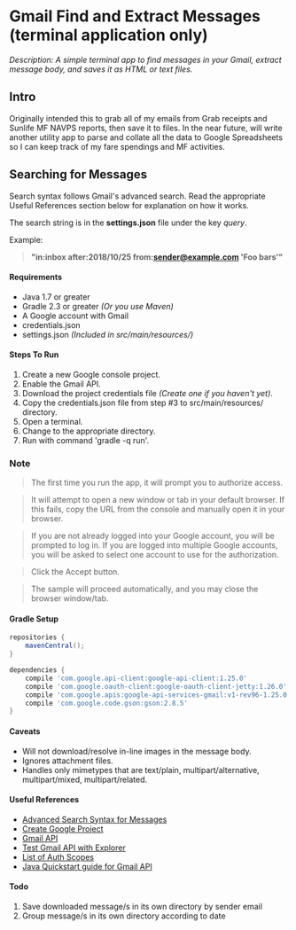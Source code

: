 # Gmail Find and Extract Messages (terminal application only)

*Description: A simple terminal app to find messages in your Gmail, extract message body, and saves it as HTML or text files.*

## Intro

Originally intended this to grab all of my emails from Grab receipts and Sunlife MF NAVPS reports, then save it to files. In the near future, will write another utility app to parse and collate all the data to Google Spreadsheets so I can keep track of my fare spendings and MF activities.

## Searching for Messages
Search syntax follows Gmail's advanced search. Read the appropriate Useful References section below for explanation on how it works.
 
The search string is in the **settings.json** file under the key *query*.
 
Example:
> **"in:inbox after:2018/10/25 from:sender@example.com 'Foo bars'"**

#### Requirements
* Java 1.7 or greater
* Gradle 2.3 or greater *(Or you use Maven)*
* A Google account with Gmail
* credentials.json
* settings.json *(Included in src/main/resources/)*

#### Steps To Run
1. Create a new Google console project.
2. Enable the Gmail API.
3. Download the project credentials file *(Create one if you haven't yet)*.
4. Copy the credentials.json file from step #3 to src/main/resources/ directory.
5. Open a terminal. 
6. Change to the appropriate directory.
7. Run with command 'gradle -q run'.

### Note
> The first time you run the app, it will prompt you to authorize access.

> It will attempt to open a new window or tab in your default browser. If this fails, copy the URL from the console and manually open it in your browser.

> If you are not already logged into your Google account, you will be prompted to log in. If you are logged into multiple Google accounts, you will be asked to select one account to use for the authorization.

> Click the Accept button.

> The sample will proceed automatically, and you may close the browser window/tab.

#### Gradle Setup
```gradle
repositories {
	mavenCentral();
}

dependencies {
	compile 'com.google.api-client:google-api-client:1.25.0'
	compile 'com.google.oauth-client:google-oauth-client-jetty:1.26.0'
	compile 'com.google.apis:google-api-services-gmail:v1-rev96-1.25.0'
	compile 'com.google.code.gson:gson:2.8.5'
}
```
#### Caveats
* Will not download/resolve in-line images in the message body.
* Ignores attachment files.
* Handles only mimetypes that are text/plain, multipart/alternative, multipart/mixed, multipart/related. 

#### Useful References
* [Advanced Search Syntax for Messages](https://support.google.com/mail/answer/7190?hl=en) 
* [Create Google Project](https://cloud.google.com/resource-manager/docs/creating-managing-projects)
* [Gmail API](https://developers.google.com/gmail/api/)
* [Test Gmail API with Explorer](https://developers.google.com/apis-explorer/?hl=en_US#p/gmail/v1/)
* [List of Auth Scopes](https://developers.google.com/gmail/api/auth/scopes/)
* [Java Quickstart guide for Gmail API](https://developers.google.com/gmail/api/quickstart/java)

#### Todo
1. Save downloaded message/s in its own directory by sender email
2. Group message/s in its own directory according to date
